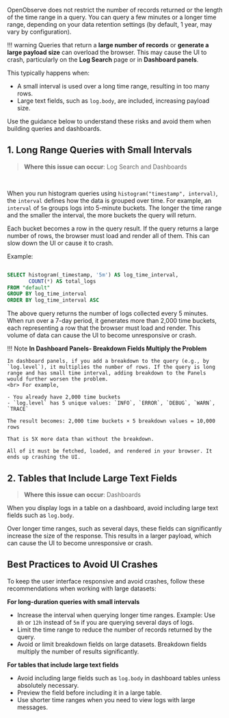 OpenObserve does not restrict the number of records returned or the length of the time range in a query. You can query a few minutes or a longer time range, depending on your data retention settings (by default, 1 year, may vary by configuration).

!!! warning
    Queries that return a **large number of records** or **generate a large payload size** can overload the browser. This may cause the UI to crash, particularly on the **Log Search** page or in **Dashboard panels**.

This typically happens when:

- A small interval is used over a long time range, resulting in too many rows.
- Large text fields, such as `log.body`, are included, increasing payload size.


 
Use the guidance below to understand these risks and avoid them when building queries and dashboards.

## 1. Long Range Queries with Small Intervals 

> **Where this issue can occur**: Log Search and Dashboards
<br>

When you run histogram queries using `histogram("timestamp", interval)`, the `interval` defines how the data is grouped over time. For example, an `interval` of `5m` groups logs into 5-minute buckets. The longer the time range and the smaller the interval, the more buckets the query will return.

Each bucket becomes a row in the query result. If the query returns a large number of rows, the browser must load and render all of them. This can slow down the UI or cause it to crash.

Example: 

```sql linenums="1"

SELECT histogram(_timestamp, '5m') AS log_time_interval,
       COUNT(*) AS total_logs
FROM "default"
GROUP BY log_time_interval
ORDER BY log_time_interval ASC
```

The above query returns the number of logs collected every 5 minutes. When run over a 7-day period, it generates more than 2,000 time buckets, each representing a row that the browser must load and render. This volume of data can cause the UI to become unresponsive or crash.


!!! Note
    **In Dashboard Panels- Breakdown Fields Multiply the Problem**

    In dashboard panels, if you add a breakdown to the query (e.g., by `log.level`), it multiplies the number of rows. If the query is long range and has small time interval, adding breakdown to the Panels would further worsen the problem. 
    <br> For example,

    - You already have 2,000 time buckets  
    - `log.level` has 5 unique values: `INFO`, `ERROR`, `DEBUG`, `WARN`, `TRACE`

    The result becomes: 2,000 time buckets × 5 breakdown values = 10,000 rows

    That is 5X more data than without the breakdown. 

    All of it must be fetched, loaded, and rendered in your browser. It ends up crashing the UI. 

## 2. Tables that Include Large Text Fields 

> **Where this issue can occur**: Dashboards


When you display logs in a table on a dashboard, avoid including large text fields such as `log.body`. 

Over longer time ranges, such as several days, these fields can significantly increase the size of the response. This results in a larger payload, which can cause the UI to become unresponsive or crash.

## Best Practices to Avoid UI Crashes

To keep the user interface responsive and avoid crashes, follow these recommendations when working with large datasets:

**For long-duration queries with small intervals**

- Increase the interval when querying longer time ranges. Example: Use `8h` or `12h` instead of `5m` if you are querying several days of logs.  
- Limit the time range to reduce the number of records returned by the query.   
- Avoid or limit breakdown fields on large datasets. Breakdown fields multiply the number of results significantly. 

**For tables that include large text fields**

- Avoid including large fields such as `log.body` in dashboard tables unless absolutely necessary.  
- Preview the field before including it in a large table.  
- Use shorter time ranges when you need to view logs with large messages.